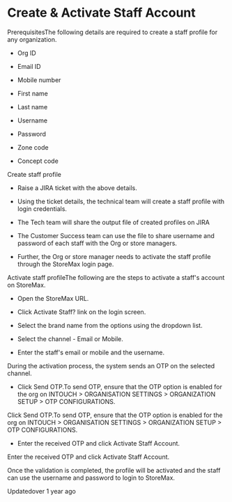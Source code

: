# Create & Activate Staff Account

PrerequisitesThe following details are required to create a staff profile for any organization.

- Org ID

- Email ID

- Mobile number

- First name

- Last name

- Username

- Password

- Zone code

- Concept code

Create staff profile

- Raise a JIRA ticket with the above details.

- Using the ticket details, the technical team will create a staff profile with login credentials.

- The Tech team will share the output file of created profiles on JIRA

- The Customer Success team can use the file to share username and password of each staff with the Org or store managers.

- Further, the Org or store manager needs to activate the staff profile through the StoreMax login page.

Activate staff profileThe following are the steps to activate a staff's account on StoreMax.

- Open the StoreMax URL.

- Click Activate Staff? link on the login screen.

- Select the brand name from the options using the dropdown list.

- Select the channel - Email or Mobile.

- Enter the staff's email or mobile and the username.

During the activation process, the system sends an OTP on the selected channel.

- Click Send OTP.To send OTP, ensure that the OTP option is enabled for the org on INTOUCH > ORGANISATION SETTINGS > ORGANIZATION SETUP > OTP CONFIGURATIONS.

Click Send OTP.To send OTP, ensure that the OTP option is enabled for the org on INTOUCH > ORGANISATION SETTINGS > ORGANIZATION SETUP > OTP CONFIGURATIONS.

- Enter the received OTP and click Activate Staff Account.

Enter the received OTP and click Activate Staff Account.

Once the validation is completed, the profile will be activated and the staff can use the username and password to login to StoreMax.

Updatedover 1 year ago